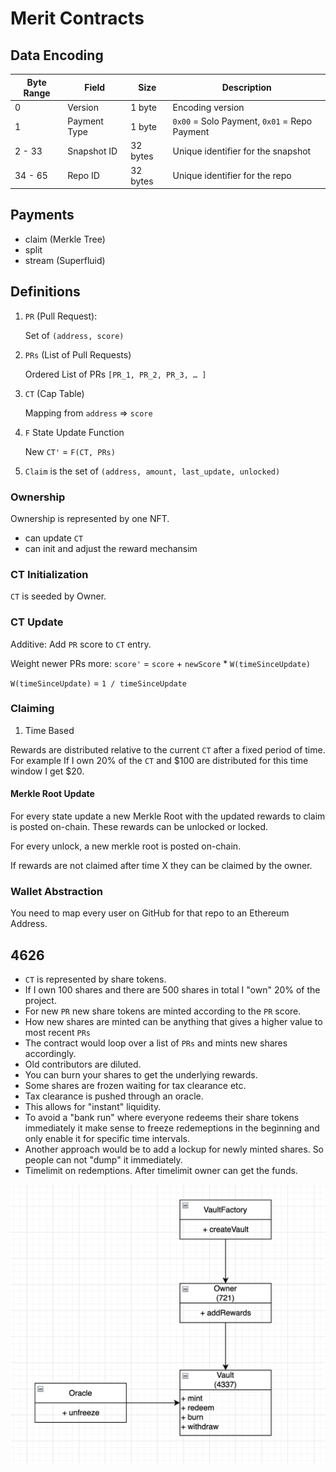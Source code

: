 # Merit Contracts

## Data Encoding

| Byte Range | Field        | Size     | Description                                  |
| ---------- | ------------ | -------- | -------------------------------------------- |
| 0          | Version      | 1 byte   | Encoding version                             |
| 1          | Payment Type | 1 byte   | `0x00` = Solo Payment, `0x01` = Repo Payment |
| 2 - 33     | Snapshot ID  | 32 bytes | Unique identifier for the snapshot           |
| 34 - 65    | Repo ID      | 32 bytes | Unique identifier for the repo               |

## Payments

- claim (Merkle Tree)
- split
- stream (Superfluid)

## Definitions

1. `PR` (Pull Request):

   Set of `(address, score)`

2. `PRs` (List of Pull Requests)

   Ordered List of PRs `[PR_1, PR_2, PR_3, … ]`

3. `CT` (Cap Table)

   Mapping from `address` => `score`

4. `F` State Update Function

   New `CT'` = `F(CT, PRs)`

5. `Claim` is the set of `(address, amount, last_update, unlocked)`

### Ownership

Ownership is represented by one NFT.

- can update `CT`
- can init and adjust the reward mechansim

### CT Initialization

`CT` is seeded by Owner.

### CT Update

Additive: Add `PR` score to `CT` entry.

Weight newer PRs more: `score'` = `score` + `newScore` \* `W(timeSinceUpdate)`

`W(timeSinceUpdate)` = `1 / timeSinceUpdate`

### Claiming

1. Time Based

Rewards are distributed relative to the current `CT` after a fixed period of time.
For example If I own 20% of the `CT` and $100 are distributed for this time window I get $20.

#### Merkle Root Update

For every state update a new Merkle Root with the updated rewards to claim is posted on-chain. These rewards can be unlocked or locked.

For every unlock, a new merkle root is posted on-chain.

If rewards are not claimed after time X they can be claimed by the owner.

### Wallet Abstraction

You need to map every user on GitHub for that repo to an Ethereum Address.

## 4626

- `CT` is represented by share tokens.
- If I own 100 shares and there are 500 shares in total I "own" 20% of the project.
- For new `PR` new share tokens are minted according to the `PR` score.
- How new shares are minted can be anything that gives a higher value to most recent `PRs`
- The contract would loop over a list of `PRs` and mints new shares accordingly.
- Old contributors are diluted.
- You can burn your shares to get the underlying rewards.
- Some shares are frozen waiting for tax clearance etc.
- Tax clearance is pushed through an oracle.
- This allows for "instant" liquidity.
- To avoid a "bank run" where everyone redeems their share tokens immediately it make sense to freeze redemeptions in the beginning and only enable it for specific time intervals.
- Another approach would be to add a lockup for newly minted shares. So people can not "dump" it immediately.
- Timelimit on redemptions. After timelimit owner can get the funds.

![Contracts](assets/contracts.png)
